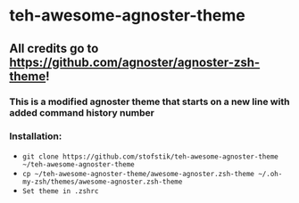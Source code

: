 # teh-awesome-agnoster-theme

## All credits go to https://github.com/agnoster/agnoster-zsh-theme!

### This is a modified agnoster theme that starts on a new line with added command history number

### Installation:

- ```git clone https://github.com/stofstik/teh-awesome-agnoster-theme ~/teh-awesome-agnoster-theme```
- ```cp ~/teh-awesome-agnoster-theme/awesome-agnoster.zsh-theme ~/.oh-my-zsh/themes/awesome-agnoster.zsh-theme```
- ```Set theme in .zshrc```
